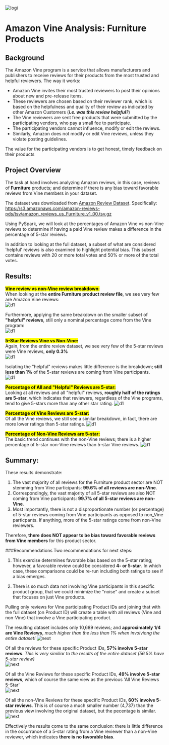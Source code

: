![logi](./images/amazon_logo.png)
# Amazon Vine Analysis: Furniture Products

## Background
 
The Amazon Vine program is a service that allows manufacturers and publishers to receive reviews for their products from the most trusted and helpful reviewers.  The way it works:

* Amazon Vine invites their most trusted reviewers to post their opinions about new and pre-release items.
* These reviewers are chosen based on their reviewer rank, which is based on the helpfulness and quality of their review as indicated by other Amazon Customers (***i.e. was this review helpful?***)
* The Vine reviewers are sent free products that were submitted by the participating vendors, who pay a small fee to participate.
* The participating vendors cannot influence, modify or edit the reviews. 
* Similarly, Amazon does not modify or edit Vine reviews, unless they violate posting guidelines. 

The value for the participating vendors is to get honest, timely feedback on their products

## Project Overview
The task at hand involves analyzing Amazon reviews, in this case, reviews of **Furniture** products; and determine if there is any bias toward favorable reviews from Vine members in your dataset.

The dataset was downloaded from [Amazon Review Dataset](https://s3.amazonaws.com/amazon-reviews-pds/tsv/index.txt).  Specifically: [https://s3.amazonaws.com/amazon-reviews-pds/tsv/amazon_reviews_us_Furniture_v1_00.tsv.gz
](https://s3.amazonaws.com/amazon-reviews-pds/tsv/amazon_reviews_us_Furniture_v1_00.tsv.gz)

Using PySpark, we will look at the percentages of Amazon Vine vs non-Vine reviews to determine if having a paid Vine review makes a difference in the percentage of 5-star reviews.

In addition to looking at the full dataset, a subset of what are considered 'helpful' reviews is also examined to highlight potential bias.  This subset contains reviews with 20 or more total votes and 50% or more of the total votes.  


## Results:

<mark style="background-color: Yellow">**Vine review vs non-Vine review breakdown**:</mark>   
When looking at the **entire Furniture product review file**, we see very few are Amazon Vine reviews:   
![d1](./images/all_vine_novine.png)

Furthermore, applying the same breakdown on the smaller subset of **"helpful" reviews**, still only a nominal percentage come from the Vine program:  
![d1](./images/help_vine_novine.png)



<mark style="background-color: Yellow">**5-Star Reviews Vine vs Non-Vine:**</mark>  
Again, from the entire review dataset, we see very few of the 5-star reviews were Vine reviews, **only 0.3%**  
![d1](./images/all_5star.png)

Isolating the "helpful" reviews makes little difference is the breakdown; **still less than 1%** of the 5-star reviews are coming from Vine participants.  
![d1](./images/help_5star.png)


<mark style="background-color: Yellow">**Percentage of All and "Helpful" Reviews are 5-star:**</mark>  
Looking at all reviews and all "helpful" reviews, **roughly half of the ratings are 5-star**, which indicates that reviewers, regardless of the Vine programs, tend to give 5-stars more than any other star rating.
![d1](./images/5star_all_breakdown.png)

<mark style="background-color: Yellow">**Percentage of Vine Reviews are 5-star:**</mark>  
Of all the Vine reviews, we still see a similar breakdown, in fact, there are more lower ratings than 5-star ratings.
![d1](./images/5star_vine.png)  


<mark style="background-color: Yellow">**Percentage of Non-Vine Reviews are 5-star:**</mark>  
The basic trend continues with the non-Vine reviews; there is a higher percentage of 5-star non-Vine reviews than 5-star Vine reviews.
![d1](./images/5star_nonvine.png)


## Summary:

These results demonstrate:

1. The vast majority of all reviews for the Furniture product sector are NOT stemming from Vine participants: **99.6% of all reviews are non-Vine**.  
2. Correspondingly, the vast majority of all 5-star reviews are also NOT coming from Vine participants: **99.7% of all 5-star reviews are non-Vine**.
3. Most importantly, there is not a disproportionate number (or percentage) of 5-star reviews coming from Vine participants as opposed to non_Vine particpants.  If anything, more of the 5-star ratings come from non-Vine reviewers.

Therefore, **there does NOT appear to be bias toward favorable reviews from Vine members** for this product sector.

###Recommendations
Two recommendations for next steps:

1. This exercise determines favorable bias based on the 5-star rating; however, a favorable review could be considered **4- or 5-star**.  In which case, these comparisons could be re-run including both ratings to see if a bias emerges.  

2. There is so much data not involving Vine participants in this specific product group, that we could minimize the "noise" and create a subset that focuses on just Vine products.

Pulling only reviews for Vine participating Product IDs and joining that with the full dataset (on Product ID) will create a table with all reviews (Vine and non-Vine) that involve a Vine participating product.

The resulting dataset includes only 10,689 reviews; and **approximately 1/4 are Vine Reviews**, *much higher than the less than 1% when involviong the entire dataset!* 
![next](./images/all_vine_prod.png)  

Of all the reviews for these specific Product IDs, **57% involve 5-star reviews**.  *This is very similiar to the results of the entire dataset (56.5% have 5-star review)*  
![next](./images/all_vine_rating.png)  

Of all the Vine Reviews for these specific Product IDs, **49% involve 5-star reviews**, which of course the same view as the previous 'All Vine Reviews 5-Star'    
![next](./images/vine_prod_vine.png)   

Of all the non-Vine Reviews for these specific Product IDs, **60% involve 5-star reviews**. This is of course a much smaller number (4,737) than the previous view involving the original dataset, but the pecentage is similar. 
![next](./images/vine_prod_novine.png) 

Effectively the results come to the same conclusion: there is little difference in the occurrance of a 5-star rating from a Vine reviewer than a non-Vine reviewer, which indicates **there is no favorable bias**.
